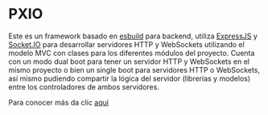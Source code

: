 # PXIO

Este es un framework basado en [esbuild](https://esbuild.github.io/) para backend, utiliza [ExpressJS](https://expressjs.com/) y [Socket.IO](https://socket.io) para desarrollar servidores HTTP y WebSockets utilizando el modelo MVC con clases para los diferentes módulos del proyecto. Cuenta con un modo dual boot para tener un servidor HTTP y WebSockets en el mismo proyecto o bien un single boot para servidores HTTP o WebSockets, así mismo pudiendo compartir la lógica del servidor (librerías y modelos) entre los controladores de ambos servidores.

Para conocer más da clic [aquí](https://pxio-docs.vercel.app)